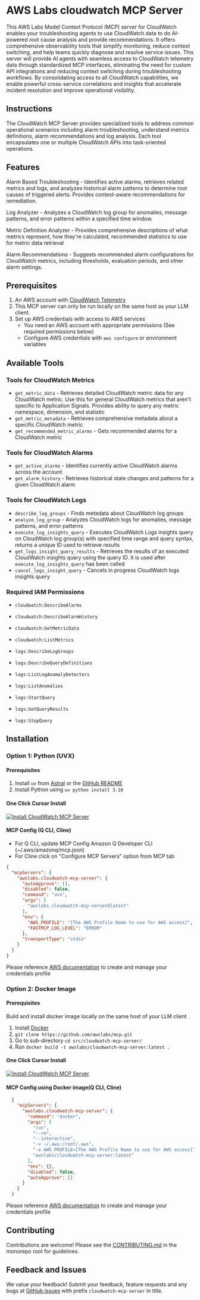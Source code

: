 # AWS Labs cloudwatch MCP Server

This AWS Labs Model Context Protocol (MCP) server for CloudWatch enables your troubleshooting agents to use CloudWatch data to do AI-powered root cause analysis and provide recommendations. It offers comprehensive observability tools that simplify monitoring, reduce context switching, and help teams quickly diagnose and resolve service issues. This server will provide AI agents with seamless access to CloudWatch telemetry data through standardized MCP interfaces, eliminating the need for custom API integrations and reducing context switching during troubleshooting workflows. By consolidating access to all CloudWatch capabilities, we enable powerful cross-service correlations and insights that accelerate incident resolution and improve operational visibility.

## Instructions

The CloudWatch MCP Server provides specialized tools to address common operational scenarios including alarm troubleshooting, understand metrics definitions, alarm recommendations and log analysis. Each tool encapsulates one or multiple CloudWatch APIs into task-oriented operations.

## Features

Alarm Based Troubleshooting - Identifies active alarms, retrieves related metrics and logs, and analyzes historical alarm patterns to determine root causes of triggered alerts. Provides context-aware recommendations for remediation.

Log Analyzer - Analyzes a CloudWatch log group for anomalies, message patterns, and error patterns within a specified time window.

Metric Definition Analyzer - Provides comprehensive descriptions of what metrics represent, how they're calculated, recommended statistics to use for metric data retrieval

Alarm Recommendations - Suggests recommended alarm configurations for CloudWatch metrics, including thresholds, evaluation periods, and other alarm settings.

## Prerequisites
1. An AWS account with [CloudWatch Telemetry](https://docs.aws.amazon.com/AmazonCloudWatch/latest/monitoring/WhatIsCloudWatch.html)
2. This MCP server can only be run locally on the same host as your LLM client.
3. Set up AWS credentials with access to AWS services
   - You need an AWS account with appropriate permissions (See required permissions below)
   - Configure AWS credentials with `aws configure` or environment variables

## Available Tools

### Tools for CloudWatch Metrics
* `get_metric_data` - Retrieves detailed CloudWatch metric data for any CloudWatch metric. Use this for general CloudWatch metrics that aren't specific to Application Signals. Provides ability to query any metric namespace, dimension, and statistic
* `get_metric_metadata` - Retrieves comprehensive metadata about a specific CloudWatch metric
* `get_recommended_metric_alarms` - Gets recommended alarms for a CloudWatch metric

### Tools for CloudWatch Alarms
* `get_active_alarms` - Identifies currently active CloudWatch alarms across the account
* `get_alarm_history` - Retrieves historical state changes and patterns for a given CloudWatch alarm

### Tools for CloudWatch Logs
* `describe_log_groups` - Finds metadata about CloudWatch log groups
* `analyze_log_group` - Analyzes CloudWatch logs for anomalies, message patterns, and error patterns
* `execute_log_insights_query` - Executes CloudWatch Logs insights query on CloudWatch log group(s) with specified time range and query syntax, returns a unique ID used to retrieve results
* `get_logs_insight_query_results` - Retrieves the results of an executed CloudWatch insights query using the query ID. It is used after `execute_log_insights_query` has been called
* `cancel_logs_insight_query` - Cancels in progress CloudWatch logs insights query

### Required IAM Permissions
* `cloudwatch:DescribeAlarms`
* `cloudwatch:DescribeAlarmHistory`
* `cloudwatch:GetMetricData`
* `cloudwatch:ListMetrics`

* `logs:DescribeLogGroups`
* `logs:DescribeQueryDefinitions`
* `logs:ListLogAnomalyDetectors`
* `logs:ListAnomalies`
* `logs:StartQuery`
* `logs:GetQueryResults`
* `logs:StopQuery`

## Installation

### Option 1: Python (UVX)
#### Prerequisites
1. Install `uv` from [Astral](https://docs.astral.sh/uv/getting-started/installation/) or the [GitHub README](https://github.com/astral-sh/uv#installation)
2. Install Python using `uv python install 3.10`

#### One Click Cursor Install
[![Install CloudWatch MCP Server](https://cursor.com/deeplink/mcp-install-light.svg)](https://www.cursor.com/install-mcp?name=awslabs.cloudwatch-mcp-server&config=ewogICAgImF1dG9BcHByb3ZlIjogW10sCiAgICAiZGlzYWJsZWQiOiBmYWxzZSwKICAgICJjb21tYW5kIjogInV2eCBhd3NsYWJzLmNsb3Vkd2F0Y2gtbWNwLXNlcnZlckBsYXRlc3QiLAogICAgImVudiI6IHsKICAgICAgIkFXU19QUk9GSUxFIjogIltUaGUgQVdTIFByb2ZpbGUgTmFtZSB0byB1c2UgZm9yIEFXUyBhY2Nlc3NdIiwKICAgICAgIkZBU1RNQ1BfTE9HX0xFVkVMIjogIkVSUk9SIgogICAgfSwKICAgICJ0cmFuc3BvcnRUeXBlIjogInN0ZGlvIgp9)

#### MCP Config (Q CLI, Cline)
* For Q CLI, update MCP Config Amazon Q Developer CLI (~/.aws/amazonq/mcp.json)
* For Cline click on "Configure MCP Servers" option from MCP tab
```json
{
  "mcpServers": {
    "awslabs.cloudwatch-mcp-server": {
      "autoApprove": [],
      "disabled": false,
      "command": "uvx",
      "args": [
        "awslabs.cloudwatch-mcp-server@latest"
      ],
      "env": {
        "AWS_PROFILE": "[The AWS Profile Name to use for AWS access]",
        "FASTMCP_LOG_LEVEL": "ERROR"
      },
      "transportType": "stdio"
    }
  }
}
```

Please reference [AWS documentation](https://docs.aws.amazon.com/cli/v1/userguide/cli-configure-files.html) to create and manage your credentials profile

### Option 2: Docker Image
#### Prerequisites
Build and install docker image locally on the same host of your LLM client
1. Install [Docker](https://docs.docker.com/desktop/)
2. `git clone https://github.com/awslabs/mcp.git`
3. Go to sub-directory `cd src/cloudwatch-mcp-server/`
4. Run `docker build -t awslabs/cloudwatch-mcp-server:latest .`

#### One Click Cursor Install
[![Install CloudWatch MCP Server](https://cursor.com/deeplink/mcp-install-light.svg)](https://www.cursor.com/install-mcp?name=awslabs.cloudwatch-mcp-server&config=ewogICAgICAgICJjb21tYW5kIjogImRvY2tlciIsCiAgICAgICAgImFyZ3MiOiBbCiAgICAgICAgICAicnVuIiwKICAgICAgICAgICItLXJtIiwKICAgICAgICAgICItLWludGVyYWN0aXZlIiwKICAgICAgICAgICItZSBBV1NfUFJPRklMRT1bVGhlIEFXUyBQcm9maWxlIE5hbWVdIiwKICAgICAgICAgICJhd3NsYWJzL2Nsb3Vkd2F0Y2gtbWNwLXNlcnZlcjpsYXRlc3QiCiAgICAgICAgXSwKICAgICAgICAiZW52Ijoge30sCiAgICAgICAgImRpc2FibGVkIjogZmFsc2UsCiAgICAgICAgImF1dG9BcHByb3ZlIjogW10KfQ==)

#### MCP Config using Docker image(Q CLI, Cline)
```json
  {
    "mcpServers": {
      "awslabs.cloudwatch-mcp-server": {
        "command": "docker",
        "args": [
          "run",
          "--rm",
          "--interactive",
          "-v ~/.aws:/root/.aws",
          "-e AWS_PROFILE=[The AWS Profile Name to use for AWS access]",
          "awslabs/cloudwatch-mcp-server:latest"
        ],
        "env": {},
        "disabled": false,
        "autoApprove": []
      }
    }
  }
```
Please reference [AWS documentation](https://docs.aws.amazon.com/cli/v1/userguide/cli-configure-files.html) to create and manage your credentials profile

## Contributing

Contributions are welcome! Please see the [CONTRIBUTING.md](https://github.com/awslabs/mcp/blob/main/CONTRIBUTING.md) in the monorepo root for guidelines.

## Feedback and Issues

We value your feedback! Submit your feedback, feature requests and any bugs at [GitHub issues](https://github.com/awslabs/mcp/issues) with prefix `cloudwatch-mcp-server` in title. 